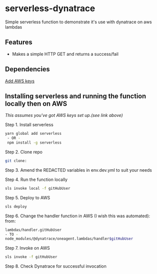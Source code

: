 # serverless-dynatrace

Simple serverless function to demonstrate it's use with dynatrace on aws lambdas 

## Features

- Makes a simple HTTP GET and returns a success/fail 

## Dependencies 

[Add AWS keys](https://serverless.com/framework/docs/providers/aws/guide/credentials/) 

## Installing serverless and running the function locally then on AWS

_This assumes you've got AWS keys set up.(see link above)_ 

Step 1. Install serverless 
```bash
yarn global add serverless
 - OR - 
 npm install -g serverless
```

Step 2. Clone repo
```bash
git clone: 
```

Step 3. Amend the REDACTED variables in env.dev.yml to suit your needs

Step 4. Run the function locally
```bash
sls invoke local -f gitHubUser
```

Step 5. Deploy to AWS 
```bash
sls deploy 
```

Step 6. Change the handler function in AWS (I wish this was automated):
from:
```bash
lambdas/handler.gitHubUser
- TO - 
node_modules/@dynatrace/oneagent.lambdas/handler$gitHubUser
```
 
Step 7. Invoke on AWS 
```bash
sls invoke -f gitHubUser
```

Step 8. Check Dynatrace for successful invocation







